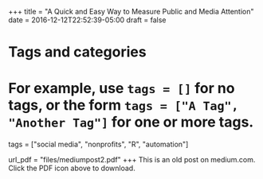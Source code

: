 +++
title = "A Quick and Easy Way to Measure Public and Media Attention"
date = 2016-12-12T22:52:39-05:00
draft = false

# Tags and categories
# For example, use `tags = []` for no tags, or the form `tags = ["A Tag", "Another Tag"]` for one or more tags.
tags = ["social media", "nonprofits", "R", "automation"]

url_pdf = "files/mediumpost2.pdf"
+++
This is an old post on medium.com. Click the PDF icon above to download.